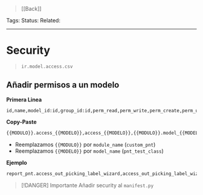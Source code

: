 > [[Back]]

Tags: 
Status: 
Related: 

___

# Security

> `ir.model.access.csv`
> 
## Añadir permisos a un modelo

**Primera Linea**
```
id,name,model_id:id,group_id:id,perm_read,perm_write,perm_create,perm_unlink
```

**Copy-Paste**
```python
{{MODULO}}.access_{{MODELO}},access_{{MODELO}},{{MODULO}}.model_{{MODELO}},base.group_user,1,1,1,1
```
- Reemplazamos `{{MODULO}}` por `module_name` (`custom_pnt`)
- Reemplazamos `{{MODELO}}` por `model_name` (`pnt_test_class`)

**Ejemplo**
```python
report_pnt.access_out_picking_label_wizard,access_out_picking_label_wizard,report_pnt.model_out_picking_label_wizard,base.group_user,1,1,1,1
```


> [!DANGER] Importante
> Añadir security al `manifest.py`
